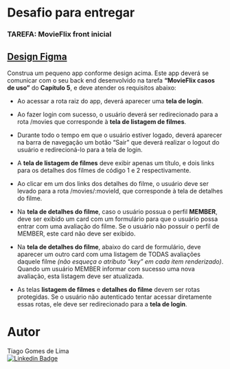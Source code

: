# Desafio para entregar

### **TAREFA: MovieFlix front inicial**

## [Design Figma](https://www.figma.com/file/Yul1TnqQXmBsLwm5h5nvJu/MovieFlix-front-inicial)



Construa um pequeno app conforme design acima. Este app deverá se comunicar com o seu back end desenvolvido na tarefa **“MovieFlix casos de uso”** do **Capítulo 5**, e deve atender os requisitos abaixo:

- Ao acessar a rota raiz do app, deverá aparecer uma **tela de login**.



- Ao fazer login com sucesso, o usuário deverá ser redirecionado para a rota /movies que corresponde à **tela de listagem de filmes**.



- Durante todo o tempo em que o usuário estiver logado, deverá aparecer na barra de navegação um botão “Sair” que deverá realizar o logout do usuário e redirecioná-lo para a tela de login.



- A **tela de listagem de filmes** deve exibir apenas um título, e dois links para os detalhes dos filmes de código 1 e 2 respectivamente.



- Ao clicar em um dos links dos detalhes do filme, o usuário deve ser levado para a rota /movies/:movieId, que corresponde à tela de detalhes do filme.



- Na **tela de detalhes do filme**, caso o usuário possua o perfil **MEMBER**, deve ser exibido um card com um formulário para que o usuário possa entrar com uma avaliação do filme. Se o usuário não possuir o perfil de MEMBER, este card não deve ser exibido.



- Na **tela de detalhes do filme**, abaixo do card de formulário, deve aparecer um outro card com uma listagem de TODAS avaliações daquele filme *(não esqueça o atributo “key” em cada item renderizado)*. Quando um usuário MEMBER informar com sucesso uma nova avaliação, esta listagem deve ser atualizada.



- As telas **listagem de filmes** e **detalhes do filme** devem ser rotas protegidas. Se o usuário não autenticado tentar acessar diretamente essas rotas, ele deve ser redirecionado para a **tela de login**.



# Autor

Tiago Gomes de Lima<br>
[![Linkedin Badge](https://img.shields.io/badge/Tiago_Gomes-blue?style=flat-square&logo=Linkedin&logoColor=white&link=https://www.linkedin.com/in/tiago-gomes187/)](https://www.linkedin.com/in/tiago-gomes187/) 
